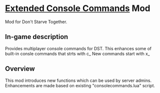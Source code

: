 # [Extended Console Commands](https://steamcommunity.com/sharedfiles/filedetails/?id=1411687865) Mod
Mod for Don't Starve Together.

## In-game description
Provides multiplayer console commands for DST.
This enhances some of built-in consle commands that strts with c_
New commands start with x_

## Overview
This mod introduces new functions which can be used by server admins.
Enhancements are made based on existing "consolecommands.lua" script.

